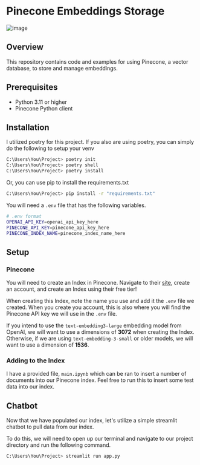 # Pinecone Embeddings Storage

![image](https://github.com/ethanlchristensen/EmbeddingsWithPinecone/assets/55725575/dbadf9ff-8f61-4f42-b65d-07669e73efb4)

## Overview

This repository contains code and examples for using Pinecone, a vector database, to store and manage embeddings. 

## Prerequisites

- Python 3.11 or higher
- Pinecone Python client

## Installation

I utilized poetry for this project. If you also are using poetry, you can simply do the following to setup your venv

```bash
C:\Users\You\Project> poetry init
C:\Users\You\Project> poetry shell
C:\Users\You\Project> poetry install
```

Or, you can use pip to install the requirements.txt

```bash
C:\Users\You\Project> pip install -r "requirements.txt"
```

You will need a `.env` file that has the following variables.
```bash
# .env format
OPENAI_API_KEY=openai_api_key_here
PINECONE_API_KEY=pinecone_api_key_here
PINECONE_INDEX_NAME=pinecone_index_name_here
```

## Setup

### Pinecone

You will need to create an Index in Pinecone. Navigate to their [site](https://app.pinecone.io/), create an account, and create an Index using their free tier!

When creating this Index, note the name you use and add it the `.env` file we created. When you create you account, this is also where you will find the Pinecone API key we will use in the `.env` file.

If you intend to use the `text-embedding3-large` embedding model from OpenAI, we will want to use a dimensions of **3072** when creating the Index. Otherwise, if we are using `text-embedding-3-small` or older models, we will want to use a dimension of **1536**.

### Adding to the Index

I have a provided file, `main.ipynb` which can be ran to insert a number of documents into our Pinecone index. Feel free to run this to insert some test data into our index.

## Chatbot

Now that we have populated our index, let's utilize a simple streamlit chatbot to pull data from our index.

To do this, we will need to open up our terminal and navigate to our project directory and run the following command.

```bash
C:\Users\You\Project> streamlit run app.py
```
